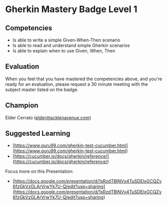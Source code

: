 # Gherkin Mastery Badge Level 1

## Competencies

- Is able to write a simple Given-When-Then scenario
- Is able to read and understand simple Gherkin scenarios
- Is able to explain when to use Given, When, Then


## Evaluation
When you feel that you have mastered the competencies above, and you're ready for an evaluation, please request a 30 minute meeting with the subject master listed on the badge.

## Champion
Elder Cerrato (elder@acklenavenue.com)

## Suggested Learning
 
 - [https://www.guru99.com/gherkin-test-cucumber.html]
 (https://www.guru99.com/gherkin-test-cucumber.html)
 - [https://cucumber.io/docs/gherkin/reference/]
 (https://cucumber.io/docs/gherkin/reference/)
 
  Focus more on this Presentation:
 - [https://docs.google.com/presentation/d/1sRzdTBlNVx4TuSDElxGCQZv6fzGkVzGLArVrwYk7U-Q/edit?usp=sharing]
 (https://docs.google.com/presentation/d/1sRzdTBlNVx4TuSDElxGCQZv6fzGkVzGLArVrwYk7U-Q/edit?usp=sharing)